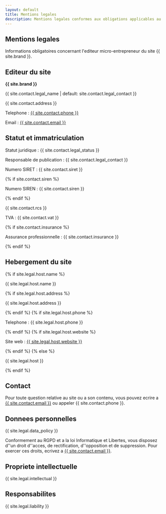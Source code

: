 ```yaml
---
layout: default
title: Mentions legales
description: Mentions legales conformes aux obligations applicables au micro-entrepreneur.
---
```


<section class="section">
  <div class="container">
    <div class="section-header">
      <h1>Mentions legales</h1>
      <p class="muted">Informations obligatoires concernant l'editeur micro-entrepreneur du site {{ site.brand }}.</p>
    </div>
    <div class="section-block">
      <div class="note">
        <h2>Editeur du site</h2>
        <p><strong>{{ site.brand }}</strong></p>
        <p>{{ site.contact.legal_name | default: site.contact.legal_contact }}</p>
        <p>{{ site.contact.address }}</p>
        <p>Telephone : <a href="tel:{{ site.contact.phone | replace: ' ', '' }}">{{ site.contact.phone }}</a></p>
        <p>Email : <a href="mailto:{{ site.contact.email }}">{{ site.contact.email }}</a></p>
      </div>
    </div>
    <div class="section-block">
      <div class="note">
        <h2>Statut et immatriculation</h2>
        <p>Statut juridique : {{ site.contact.legal_status }}</p>
        <p>Responsable de publication : {{ site.contact.legal_contact }}</p>
        <p>Numero SIRET : {{ site.contact.siret }}</p>
        {% if site.contact.siren %}
        <p>Numero SIREN : {{ site.contact.siren }}</p>
        {% endif %}
        <p>{{ site.contact.rcs }}</p>
        <p>TVA : {{ site.contact.vat }}</p>
        {% if site.contact.insurance %}
        <p>Assurance professionnelle : {{ site.contact.insurance }}</p>
        {% endif %}
      </div>
    </div>
    <div class="section-block">
      <div class="note">
        <h2>Hebergement du site</h2>
        {% if site.legal.host.name %}
        <p>{{ site.legal.host.name }}</p>
        {% if site.legal.host.address %}
        <p>{{ site.legal.host.address }}</p>
        {% endif %}
        {% if site.legal.host.phone %}
        <p>Telephone : {{ site.legal.host.phone }}</p>
        {% endif %}
        {% if site.legal.host.website %}
        <p>Site web : <a href="{{ site.legal.host.website }}">{{ site.legal.host.website }}</a></p>
        {% endif %}
        {% else %}
        <p>{{ site.legal.host }}</p>
        {% endif %}
      </div>
    </div>
    <div class="section-block">
      <div class="note">
        <h2>Contact</h2>
        <p>Pour toute question relative au site ou a son contenu, vous pouvez ecrire a <a href="mailto:{{ site.contact.email }}">{{ site.contact.email }}</a> ou appeler {{ site.contact.phone }}.</p>
      </div>
    </div>
    <div class="section-block">
      <div class="note">
        <h2>Donnees personnelles</h2>
        <p>{{ site.legal.data_policy }}</p>
        <p>Conformement au RGPD et a la loi Informatique et Libertes, vous disposez d''un droit d''acces, de rectification, d''opposition et de suppression. Pour exercer ces droits, ecrivez a <a href="mailto:{{ site.contact.email }}">{{ site.contact.email }}</a>.</p>
      </div>
    </div>
    <div class="section-block">
      <div class="note">
        <h2>Propriete intellectuelle</h2>
        <p>{{ site.legal.intellectual }}</p>
      </div>
    </div>
    <div class="section-block">
      <div class="note">
        <h2>Responsabilites</h2>
        <p>{{ site.legal.liability }}</p>
      </div>
    </div>
  </div>
</section>
